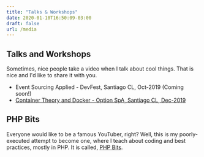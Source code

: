 ```yaml
---
title: "Talks & Workshops"
date: 2020-01-10T16:50:09-03:00
draft: false
url: /media
---
```


## Talks and Workshops

Sometimes, nice people take a video when I talk about cool things. That is nice and I'd like to share it with you.

- Event Sourcing Applied - DevFest, Santiago CL, Oct-2019 (Coming soon!)
- [Container Theory and Docker - Option SpA, Santiago CL, Dec-2019](https://www.youtube.com/watch?v=NJtal-GRNjc&t=3933s)

## PHP Bits

Everyone would like to be a famous YouTuber, right? Well, this is my poorly-executed attempt to become one, where I teach about coding and best practices, mostly in PHP. It is called, [PHP Bits](channel/UCsdipFUfs6gcj1rQKEIlWLg).